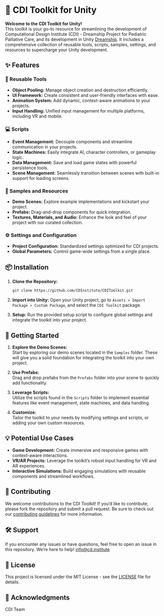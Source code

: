 # 🚀 CDI Toolkit for Unity

**Welcome to the CDI Toolkit for Unity!**  
This toolkit is your go-to resource for streamlining the development of Computational Design Institute (CDI) - Dreamship Project for Pediatric Palliative Care, and its development in Unity [Dreamship](https://www.dreamship.live/). It includes a comprehensive collection of reusable tools, scripts, samples, settings, and resources to supercharge your Unity development.

## ✨ Features

### 🔧 Reusable Tools
- **Object Pooling:** Manage object creation and destruction efficiently.
- **UI Framework:** Create consistent and user-friendly interfaces with ease.
- **Animation System:** Add dynamic, context-aware animations to your projects.
- **Input Handling:** Unified input management for multiple platforms, including VR and mobile.

### 💻 Scripts
- **Event Management:** Decouple components and streamline communication in your projects.
- **State Machines:** Easily integrate AI, character controllers, or gameplay logic.
- **Data Management:** Save and load game states with powerful persistence tools.
- **Scene Management:** Seamlessly transition between scenes with built-in support for loading screens.

### 🎨 Samples and Resources
- **Demo Scenes:** Explore example implementations and kickstart your project.
- **Prefabs:** Drag-and-drop components for quick integration.
- **Textures, Materials, and Audio:** Enhance the look and feel of your project with our curated collection.

### ⚙️ Settings and Configuration
- **Project Configuration:** Standardized settings optimized for CDI projects.
- **Global Parameters:** Control game-wide settings from a single place.

## 📦 Installation

1. **Clone the Repository:**
   ```bash
   git clone https://github.com/CDInstitute/CDIToolkit.git
   ```
2. **Import into Unity:**
   Open your Unity project, go to `Assets > Import Package > Custom Package`, and select the `CDI Toolkit` package.

3. **Setup:**
   Run the provided setup script to configure global settings and integrate the toolkit into your project.

## 🚀 Getting Started

1. **Explore the Demo Scenes:**  
   Start by exploring our demo scenes located in the `Samples` folder. These will give you a solid foundation for integrating the toolkit into your own project.

2. **Use Prefabs:**  
   Drag and drop prefabs from the `Prefabs` folder into your scene to quickly add functionality.

3. **Leverage Scripts:**  
   Utilize the scripts found in the `Scripts` folder to implement essential features like event management, state machines, and data handling.

4. **Customize:**  
   Tailor the toolkit to your needs by modifying settings and scripts, or adding your own custom resources.

## 💡 Potential Use Cases

- **Game Development:** Create immersive and responsive games with context-aware interactions.
- **VR/AR Projects:** Leverage the toolkit’s robust input handling for VR and AR experiences.
- **Interactive Simulations:** Build engaging simulations with reusable components and streamlined workflows.

## 🤝 Contributing

We welcome contributions to the CDI Toolkit! If you’d like to contribute, please fork the repository and submit a pull request. Be sure to check out our [contributing guidelines](CONTRIBUTING.md) for more information.

## 🛠️ Support

If you encounter any issues or have questions, feel free to open an issue in this repository. We’re here to help! info@cd.institute

## 📄 License

This project is licensed under the MIT License - see the [LICENSE](LICENSE.md) file for details.

## 🌟 Acknowledgments

CDI Team
